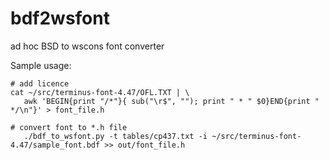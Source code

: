 # bdf2wsfont
ad hoc BSD to wscons font converter

Sample usage:
```
# add licence
cat ~/src/terminus-font-4.47/OFL.TXT | \
   awk 'BEGIN{print "/*"}{ sub("\r$", ""); print " * " $0}END{print " */\n"}' > font_file.h

# convert font to *.h file
   ./bdf_to_wsfont.py -t tables/cp437.txt -i ~/src/terminus-font-4.47/sample_font.bdf >> out/font_file.h
```
